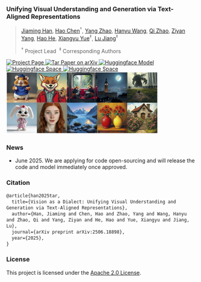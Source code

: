 ### Unifying Visual Understanding and Generation via Text-Aligned Representations
> [Jiaming Han](https://csuhan.com), [Hao Chen](https://haochen-rye.github.io)<sup>†</sup>, [Yang Zhao](https://scholar.google.com/citations?user=uPmTOHAAAAAJ&hl=zh-CN), [Hanyu Wang](https://hywang66.github.io), [Qi Zhao](https://kevinz8866.github.io), [Ziyan Yang](https://ziyanyang.github.io), [Hao He](https://hehao13.github.io), [Xiangyu Yue](https://xyue.io)<sup>‡</sup>, [Lu Jiang](https://www.lujiang.info)<sup>‡</sup>
>
> <sup>†</sup> Project Lead&nbsp;&nbsp;<sup>‡</sup> Corresponding Authors

 <a href="https://tar.csuhan.com">
    <img
      src="https://img.shields.io/badge/Project-Page-0A66C2?logo=chromewebstore&logoColor=0A66C2"
      alt="Project Page"
    />
  </a>
<a href="http://arxiv.org/abs/2506.18898">
    <img
      src="https://img.shields.io/badge/arXiv-Paper-red?logo=arxiv&logoColor=red"
      alt="Tar Paper on arXiv"
    />
  </a>
  <a href="https://huggingface.co/collections/ByteDance-Seed/tar-6864cf0d9fe59a3b91cc4260">
    <img 
        src="https://img.shields.io/badge/HF-Model-yellow?logo=huggingface&logoColor=yellow" 
        alt="Huggingface Model"
    />
  </a>
  <a href="https://huggingface.co/spaces/ByteDance-Seed/Tar-7B">
    <img 
        src="https://img.shields.io/badge/HF-Space1-yellow?logo=huggingface&logoColor=yellow" 
        alt="Huggingface Space"
    />
  </a>

  <a href="https://huggingface.co/spaces/csuhan/Tar">
    <img 
        src="https://img.shields.io/badge/HF-Space2-yellow?logo=huggingface&logoColor=yellow" 
        alt="Huggingface Space"
    />
  </a>

<img src="static/images/demos.png" width="80%">

### News
- June 2025. We are applying for code open-sourcing and will release the code and model immediately once approved.


### Citation
```
@article{han2025tar,
  title={Vision as a Dialect: Unifying Visual Understanding and Generation via Text-Aligned Representations}, 
  author={Han, Jiaming and Chen, Hao and Zhao, Yang and Wang, Hanyu and Zhao, Qi and Yang, Ziyan and He, Hao and Yue, Xiangyu and Jiang, Lu},
  journal={arXiv preprint arXiv:2506.18898},
  year={2025},
}
```

### License
This project is licensed under the [Apache 2.0 License](LICENSE).

